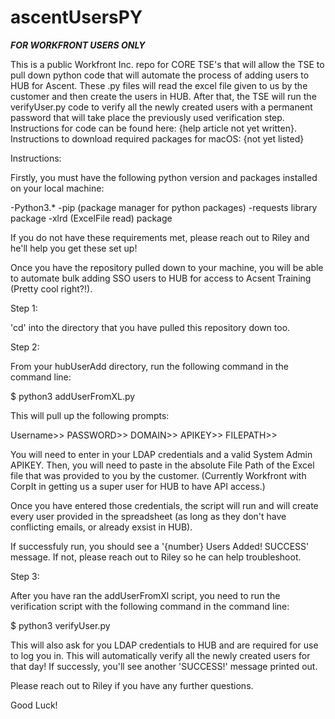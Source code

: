 # ascentUsersPY
***FOR WORKFRONT USERS ONLY***

This is a public Workfront Inc. repo for CORE TSE's that will allow the TSE to pull down python code that will automate the process of adding users to HUB for Ascent. These .py files will read the excel file given to us by the customer and then create the users in HUB. After that, the TSE will run the verifyUser.py code to verify all the newly created users with a permanent password that will take place the previously used verification step. Instructions for code can be found here: {help article not yet written}. Instructions to download required packages for macOS: {not yet listed}



Instructions:

Firstly, you must have the following python version and packages installed on your local machine:

-Python3.*
-pip (package manager for python packages)
-requests library package
-xlrd (ExcelFile read) package

If you do not have these requirements met, please reach out to Riley and he'll help you get these set up!

Once you have the repository pulled down to your machine, you will be able to automate bulk adding SSO users to HUB for access to Acsent Training (Pretty cool right?!).

Step 1:

'cd' into the directory that you have pulled this repository down too.

Step 2:

From your hubUserAdd directory, run the following command in the command line:

$ python3 addUserFromXL.py

This will pull up the following prompts:

Username>>
PASSWORD>>
DOMAIN>>
APIKEY>>
FILEPATH>> 

You will need to enter in your LDAP credentials and a valid System Admin APIKEY. Then, you will need to paste in the absolute File Path of the Excel file that was provided to you by the customer. (Currently Workfront with CorpIt in getting us a super user for HUB to have API access.)

Once you have entered those credentials, the script will run and will create every user provided in the spreadsheet (as long as they don't have conflicting emails, or already exsist in HUB).

If successfuly run, you should see a '{number} Users Added! SUCCESS' message. If not, please reach out to Riley so he can help troubleshoot.

Step 3:

After you have ran the addUserFromXl script, you need to run the verification script with the following command in the command line:

$ python3 verifyUser.py

This will also ask for you LDAP credentials to HUB and are required for use to log you in. This will automatically verify all the newly created users for that day! If successly, you'll see another 'SUCCESS!' message printed out. 

Please reach out to Riley if you have any further questions.

Good Luck!

